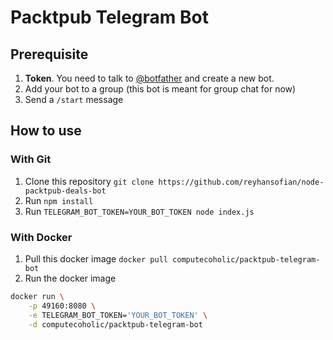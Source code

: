 # Packtpub Telegram Bot

## Prerequisite

1. **Token**. You need to talk to [@botfather](https://telegram.me/BotFather) and create a new bot.
2. Add your bot to a group (this bot is meant for group chat for now)
3. Send a `/start` message

## How to use
### With Git

1. Clone this repository `git clone https://github.com/reyhansofian/node-packtpub-deals-bot`
2. Run `npm install`
3. Run `TELEGRAM_BOT_TOKEN=YOUR_BOT_TOKEN node index.js`

### With Docker

1. Pull this docker image `docker pull computecoholic/packtpub-telegram-bot`
2. Run the docker image

```sh
docker run \
    -p 49160:8080 \
    -e TELEGRAM_BOT_TOKEN='YOUR_BOT_TOKEN' \
    -d computecoholic/packtpub-telegram-bot
```
